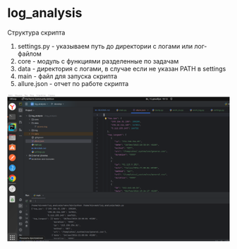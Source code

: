 # log_analysis

Структура скрипта

1. settings.py - указываем путь до директории с логами или лог-файлом
2. core - модуль с функциями разделенные по задачам
3. data - директория с логами, в случае если не указан PATH в settings
4. main - файл для запуска скрипта
5. allure.json - отчет по работе скрипта


![img.png](img/img.png)